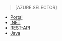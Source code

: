 > [AZURE.SELECTOR]
- [Portal](../articles/media-services/media-services-portal-vod-get-started.md)
- [.NET](../articles/media-services/media-services-dotnet-get-started.md)
- [REST-API](../articles/media-services/media-services-rest-get-started.md)
- [Java](../articles/media-services/media-services-java-how-to-use.md)
